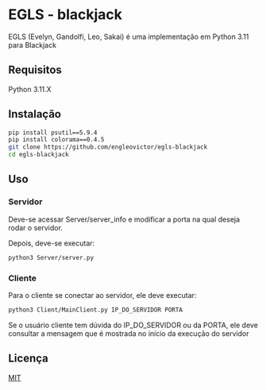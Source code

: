 # EGLS - blackjack

EGLS (Evelyn, Gandolfi, Leo, Sakai) é uma implementação em Python 3.11 para Blackjack

## Requisitos

Python 3.11.X

## Instalação

```bash
pip install psutil==5.9.4
pip install colorama==0.4.5
git clone https://github.com/engleovictor/egls-blackjack
cd egls-blackjack
```

## Uso

### Servidor

Deve-se acessar Server/server_info e modificar a porta na qual deseja rodar o servidor.

Depois, deve-se executar:

```bash
python3 Server/server.py
```

### Cliente

Para o cliente se conectar ao servidor, ele deve executar:

```bash
python3 Client/MainClient.py IP_DO_SERVIDOR PORTA
```
Se o usuário cliente tem dúvida do IP_DO_SERVIDOR ou da PORTA, ele deve consultar a mensagem que é mostrada no início da execução do servidor

## Licença

[MIT](https://choosealicense.com/licenses/mit/)
